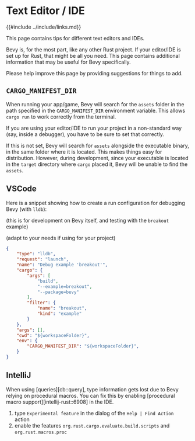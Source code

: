 # Text Editor / IDE

{{#include ../include/links.md}}

This page contains tips for different text editors and IDEs.

Bevy is, for the most part, like any other Rust project. If your editor/IDE
is set up for Rust, that might be all you need. This page contains additional
information that may be useful for Bevy specifically.

Please help improve this page by providing suggestions for things to add.

## `CARGO_MANIFEST_DIR`

When running your app/game, Bevy will search for the `assets` folder in
the path specified in the `CARGO_MANIFEST_DIR` environment variable. This
allows `cargo run` to work correctly from the terminal.

If you are using your editor/IDE to run your project in a non-standard way
(say, inside a debugger), you have to be sure to set that correctly.

If this is not set, Bevy will search for `assets` alongside the executable
binary, in the same folder where it is located. This makes things easy for
distribution. However, during development, since your executable is located
in the `target` directory where `cargo` placed it, Bevy will be unable to
find the `assets`.

## VSCode

Here is a snippet showing how to create a run configuration for debugging Bevy
(with `lldb`):

(this is for development on Bevy itself, and testing with the `breakout` example)

(adapt to your needs if using for your project)

```json
{
    "type": "lldb",
    "request": "launch",
    "name": "Debug example 'breakout'",
    "cargo": {
        "args": [
            "build",
            "--example=breakout",
            "--package=bevy"
        ],
        "filter": {
            "name": "breakout",
            "kind": "example"
        }
    },
    "args": [],
    "cwd": "${workspaceFolder}",
    "env": {
        "CARGO_MANIFEST_DIR": "${workspaceFolder}",
    }
}
```

## IntelliJ

When using [queries][cb::query], type information gets lost due to Bevy relying
on procedural macros. You can fix this by enabling [procedural macro
support][intellij-rust::6908] in the IDE.

1. type `Experimental feature` in the dialog of the `Help | Find Action` action
2. enable the features `org.rust.cargo.evaluate.build.scripts` and `org.rust.macros.proc`

